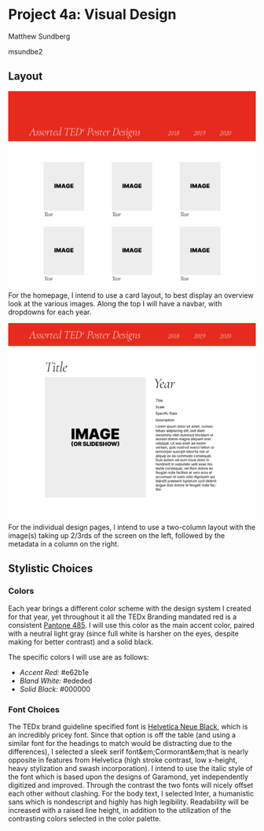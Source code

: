 # Project 4a: Visual Design

Matthew Sundberg

msundbe2

## Layout
![Homepage Wireframe](./layout-index.png)
For the homepage, I intend to use a card layout, to best display an overview look at the various images. Along the top I will have a navbar, with dropdowns for each year.

![Individual Page Wireframe](./layout-individual.png)
For the individual design pages, I intend to use a two-column layout with the image(s) taking up 2/3rds of the screen on the left, followed by the metadata in a column on the right.


## Stylistic Choices

### Colors
Each year brings a different color scheme with the design system I created for that year, yet throughout it all the TEDx Branding mandated red is a consistent [Pantone 485][tedx-branding]. I will use this color as the main accent color, paired with a neutral light gray (since full white is harsher on the eyes, despite making for better contrast) and a solid black.

The specific colors I will use are as follows:

* *Accent Red:* #e62b1e
* *Bland White:* #ededed
* *Solid Black:* #000000

### Font Choices
The TEDx brand guideline specified font is [Helvetica Neue Black][tedx-branding], which is an incredibly pricey font. Since that option is off the table (and using a similar font for the headings to match would be distracting due to the differences), I selected a sleek serif font&em;Cormorant&em;that is nearly opposite in features from Helvetica (high stroke contrast, low x-height, heavy stylization and swash incorporation). I intend to use the italic style of the font which is based upon the designs of Garamond, yet independently digitized and improved. Through the contrast the two fonts will nicely offset each other without clashing. For the body text, I selected Inter, a humanistic sans which is nondescript and highly has high legibility. Readability will be increased with a raised line height, in addition to the utilization of the contrasting colors selected in the color palette.


[tedx-branding]: https://www.ted.com/participate/organize-a-local-tedx-event/tedx-organizer-guide/branding-promotions/logo-and-design/your-tedx-logo
